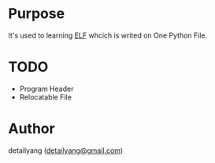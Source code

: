 [ELF]: https://refspecs.linuxfoundation.org/

Purpose
=======

It's used to learning [ELF] whcich is writed on One Python File.


TODO
=======
* Program Header
* Relocatable File


Author
=======
detailyang (detailyang@gmail.com)
